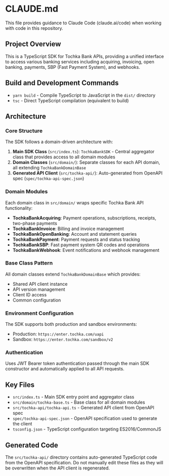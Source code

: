 # CLAUDE.md

This file provides guidance to Claude Code (claude.ai/code) when working with code in this repository.

## Project Overview

This is a TypeScript SDK for Tochka Bank APIs, providing a unified interface to access various banking services including acquiring, invoicing, open banking, payments, SBP (Fast Payment System), and webhooks.

## Build and Development Commands

- `yarn build` - Compile TypeScript to JavaScript in the `dist/` directory
- `tsc` - Direct TypeScript compilation (equivalent to build)

## Architecture

### Core Structure

The SDK follows a domain-driven architecture with:

1. **Main SDK Class** (`src/index.ts`): `TochkaBankSDK` - Central aggregator class that provides access to all domain modules
2. **Domain Classes** (`src/domain/`): Separate classes for each API domain, all extending `TochkaBankDomainBase`
3. **Generated API Client** (`src/tochka-api/`): Auto-generated from OpenAPI spec (`spec/tochka-api-spec.json`)

### Domain Modules

Each domain class in `src/domain/` wraps specific Tochka Bank API functionality:

- **TochkaBankAcquiring**: Payment operations, subscriptions, receipts, two-phase payments
- **TochkaBankInvoice**: Billing and invoice management
- **TochkaBankOpenBanking**: Account and statement queries
- **TochkaBankPayment**: Payment requests and status tracking
- **TochkaBankSBP**: Fast payment system QR codes and operations
- **TochkaBankWebhook**: Event notifications and webhook management

### Base Class Pattern

All domain classes extend `TochkaBankDomainBase` which provides:
- Shared API client instance
- API version management
- Client ID access
- Common configuration

### Environment Configuration

The SDK supports both production and sandbox environments:
- Production: `https://enter.tochka.com/uapi`
- Sandbox: `https://enter.tochka.com/sandbox/v2`

### Authentication

Uses JWT Bearer token authentication passed through the main SDK constructor and automatically applied to all API requests.

## Key Files

- `src/index.ts` - Main SDK entry point and aggregator class
- `src/domain/tochka-base.ts` - Base class for all domain modules
- `src/tochka-api/tochka-api.ts` - Generated API client from OpenAPI spec
- `spec/tochka-api-spec.json` - OpenAPI specification used to generate the client
- `tsconfig.json` - TypeScript configuration targeting ES2016/CommonJS

## Generated Code

The `src/tochka-api/` directory contains auto-generated TypeScript code from the OpenAPI specification. Do not manually edit these files as they will be overwritten when the API client is regenerated.